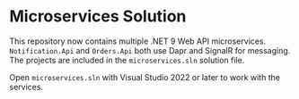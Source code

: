 # Microservices Solution

This repository now contains multiple .NET 9 Web API microservices. `Notification.Api` and `Orders.Api` both use Dapr and SignalR for messaging. The projects are included in the `microservices.sln` solution file.

Open `microservices.sln` with Visual Studio 2022 or later to work with the services.
